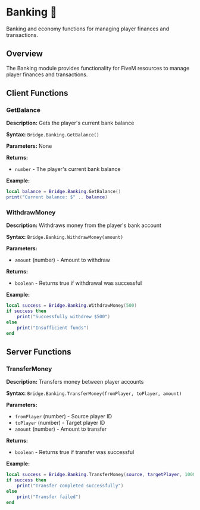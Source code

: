 # Banking 🏦

<!--META
nav: true
toc: true
description: Banking and economy functions for managing player finances and transactions.
-->

Banking and economy functions for managing player finances and transactions.

## Overview

The Banking module provides functionality for FiveM resources to manage player finances and transactions.

## Client Functions

### GetBalance

**Description:** Gets the player's current bank balance

**Syntax:** `Bridge.Banking.GetBalance()`

**Parameters:** None

**Returns:**
- `number` - The player's current bank balance

**Example:**
```lua
local balance = Bridge.Banking.GetBalance()
print("Current balance: $" .. balance)
```

### WithdrawMoney

**Description:** Withdraws money from the player's bank account

**Syntax:** `Bridge.Banking.WithdrawMoney(amount)`

**Parameters:**
- `amount` (number) - Amount to withdraw

**Returns:**
- `boolean` - Returns true if withdrawal was successful

**Example:**
```lua
local success = Bridge.Banking.WithdrawMoney(500)
if success then
    print("Successfully withdrew $500")
else
    print("Insufficient funds")
end
```

## Server Functions

### TransferMoney

**Description:** Transfers money between player accounts

**Syntax:** `Bridge.Banking.TransferMoney(fromPlayer, toPlayer, amount)`

**Parameters:**
- `fromPlayer` (number) - Source player ID
- `toPlayer` (number) - Target player ID
- `amount` (number) - Amount to transfer

**Returns:**
- `boolean` - Returns true if transfer was successful

**Example:**
```lua
local success = Bridge.Banking.TransferMoney(source, targetPlayer, 1000)
if success then
    print("Transfer completed successfully")
else
    print("Transfer failed")
end
```

